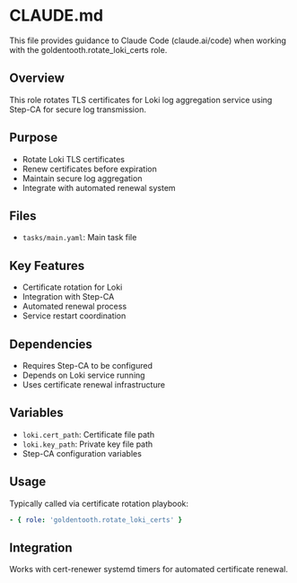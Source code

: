 # CLAUDE.md

This file provides guidance to Claude Code (claude.ai/code) when working with the goldentooth.rotate_loki_certs role.

## Overview

This role rotates TLS certificates for Loki log aggregation service using Step-CA for secure log transmission.

## Purpose

- Rotate Loki TLS certificates
- Renew certificates before expiration
- Maintain secure log aggregation
- Integrate with automated renewal system

## Files

- `tasks/main.yaml`: Main task file

## Key Features

- Certificate rotation for Loki
- Integration with Step-CA
- Automated renewal process
- Service restart coordination

## Dependencies

- Requires Step-CA to be configured
- Depends on Loki service running
- Uses certificate renewal infrastructure

## Variables

- `loki.cert_path`: Certificate file path
- `loki.key_path`: Private key file path
- Step-CA configuration variables

## Usage

Typically called via certificate rotation playbook:
```yaml
- { role: 'goldentooth.rotate_loki_certs' }
```

## Integration

Works with cert-renewer systemd timers for automated certificate renewal.